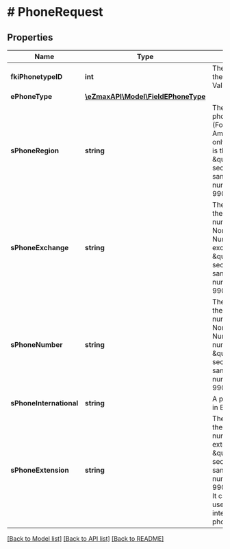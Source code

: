 # # PhoneRequest

## Properties

Name | Type | Description | Notes
------------ | ------------- | ------------- | -------------
**fkiPhonetypeID** | **int** | The unique ID of the Phonetype.  Valid values:  |Value|Description| |-|-| |1|Office| |2|Home| |3|Mobile| |4|Fax| |5|Pager| |6|Toll Free| |
**ePhoneType** | [**\eZmaxAPI\Model\FieldEPhoneType**](FieldEPhoneType.md) |  |
**sPhoneRegion** | **string** | The region of the phone number. (For a North America Number only)  The region is the \&quot;514\&quot; section in this sample phone number: (514) 990-1516 x123 | [optional]
**sPhoneExchange** | **string** | The exchange of the phone number. (For a North America Number only)  The exchange is the \&quot;990\&quot; section in this sample phone number: (514) 990-1516 x123 | [optional]
**sPhoneNumber** | **string** | The number of the phone number. (For a North America Number only)  The number is the \&quot;1516\&quot; section in this sample phone number: (514) 990-1516 x123 | [optional]
**sPhoneInternational** | **string** | A phone number in E.164 Format | [optional]
**sPhoneExtension** | **string** | The extension of the phone number.  The extension is the \&quot;123\&quot; section in this sample phone number: (514) 990-1516 x123.  It can also be used with international phone numbers | [optional]

[[Back to Model list]](../../README.md#models) [[Back to API list]](../../README.md#endpoints) [[Back to README]](../../README.md)
